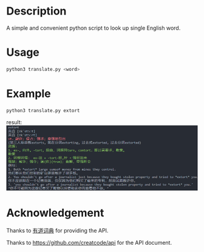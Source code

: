 # Description

A simple and convenient python script to look up single English word.

# Usage

```bash
python3 translate.py <word>
```

# Example

```bash
python3 translate.py extort
```

result:
![eg image](image.png)

# Acknowledgement

Thanks to [有道词典](http://dict.youdao.com/) for providing the API.

Thanks to https://github.com/creatcode/api for the API document.
